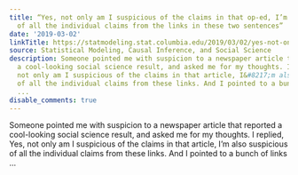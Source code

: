 ```yaml
---
title: “Yes, not only am I suspicious of the claims in that op-ed, I’m also suspicious
  of all the individual claims from the links in these two sentences”
date: '2019-03-02'
linkTitle: https://statmodeling.stat.columbia.edu/2019/03/02/yes-not-only-am-i-suspicious-of-the-claims-in-that-op-ed-im-also-suspicious-of-all-the-individual-claims-from-the-links-in-these-two-sentences/
source: Statistical Modeling, Causal Inference, and Social Science
description: Someone pointed me with suspicion to a newspaper article that reported
  a cool-looking social science result, and asked me for my thoughts. I replied, Yes,
  not only am I suspicious of the claims in that article, I&#8217;m also suspicious
  of all the individual claims from these links. And I pointed to a bunch of links
  ...
disable_comments: true
---
```

Someone pointed me with suspicion to a newspaper article that reported a cool-looking social science result, and asked me for my thoughts. I replied, Yes, not only am I suspicious of the claims in that article, I&#8217;m also suspicious of all the individual claims from these links. And I pointed to a bunch of links ...